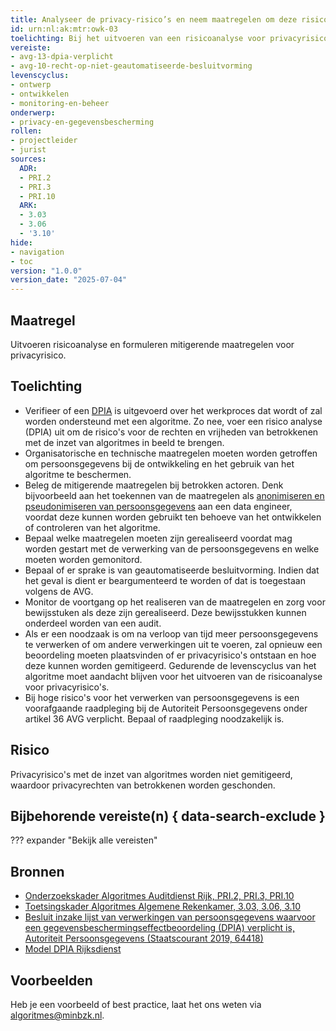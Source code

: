 ```yaml
---
title: Analyseer de privacy-risico’s en neem maatregelen om deze risico’s laag te houden
id: urn:nl:ak:mtr:owk-03
toelichting: Bij het uitvoeren van een risicoanalyse voor privacyrisico's is het van belang dat de geïdentificeerde risico's worden vertaald naar concrete, mitigerende maatregelen om persoonsgegevens te beschermen.
vereiste:
- avg-13-dpia-verplicht
- avg-10-recht-op-niet-geautomatiseerde-besluitvorming
levenscyclus:
- ontwerp
- ontwikkelen
- monitoring-en-beheer
onderwerp:
- privacy-en-gegevensbescherming
rollen:
- projectleider
- jurist
sources:
  ADR:
  - PRI.2
  - PRI.3
  - PRI.10
  ARK:
  - 3.03
  - 3.06
  - '3.10'
hide:
- navigation
- toc
version: "1.0.0"
version_date: "2025-07-04"
---
```


<!-- tags -->

## Maatregel
Uitvoeren risicoanalyse en formuleren mitigerende maatregelen voor privacyrisico.

## Toelichting

- Verifieer of een [DPIA](../hulpmiddelen/DPIA.md) is uitgevoerd over het werkproces dat wordt of zal worden ondersteund met een algoritme. Zo nee, voer een risico analyse (DPIA) uit om de risico's voor de rechten en vrijheden van betrokkenen met de inzet van algoritmes in beeld te brengen.
- Organisatorische en technische maatregelen moeten worden getroffen om persoonsgegevens bij de ontwikkeling en het gebruik van het algoritme te beschermen.
- Beleg de mitigerende maatregelen bij betrokken actoren. Denk bijvoorbeeld aan het toekennen van de maatregelen als [anonimiseren en pseudonimiseren van persoonsgegevens](3-dat-04-pseudonimiseren-anonimiseren.md) aan een data engineer, voordat deze kunnen worden gebruikt ten behoeve van het ontwikkelen of controleren van het algoritme.
- Bepaal welke maatregelen moeten zijn gerealiseerd voordat mag worden gestart met de verwerking van de persoonsgegevens en welke moeten worden gemonitord.
- Bepaal of er sprake is van geautomatiseerde besluitvorming. Indien dat het geval is dient er beargumenteerd te worden of dat is toegestaan volgens de AVG.
- Monitor de voortgang op het realiseren van de maatregelen en zorg voor bewijsstuken als deze zijn gerealiseerd. Deze bewijsstukken kunnen onderdeel worden van een audit.
- Als er een noodzaak is om na verloop van tijd meer persoonsgegevens te verwerken of om andere verwerkingen uit te voeren, zal opnieuw een beoordeling moeten plaatsvinden of er privacyrisico's ontstaan en hoe deze kunnen worden gemitigeerd. Gedurende de levenscyclus van het algoritme moet aandacht blijven voor het uitvoeren van de risicoanalyse voor privacyrisico's.
- Bij hoge risico's voor het verwerken van persoonsgegevens is een voorafgaande raadpleging bij de Autoriteit Persoonsgegevens onder artikel 36 AVG verplicht. Bepaal of raadpleging noodzakelijk is.

## Risico
Privacyrisico's met de inzet van algoritmes worden niet gemitigeerd, waardoor privacyrechten van betrokkenen worden geschonden.

## Bijbehorende vereiste(n) { data-search-exclude }
??? expander "Bekijk alle vereisten"
    <!-- list_vereisten_on_maatregelen_page -->

## Bronnen
- [Onderzoekskader Algoritmes Auditdienst Rijk, PRI.2, PRI.3, PRI.10](https://www.rijksoverheid.nl/documenten/rapporten/2023/07/11/onderzoekskader-algoritmes-adr-2023)
- [Toetsingskader Algoritmes Algemene Rekenkamer, 3.03, 3.06, 3.10](https://www.rekenkamer.nl/onderwerpen/algoritmes/documenten/publicaties/2024/05/15/het-toetsingskader-aan-de-slag)
- [Besluit inzake lijst van verwerkingen van persoonsgegevens waarvoor een gegevensbeschermingseffectbeoordeling (DPIA) verplicht is, Autoriteit Persoonsgegevens (Staatscourant 2019, 64418)](https://zoek.officielebekendmakingen.nl/stcrt-2019-64418.html)
- [Model DPIA Rijksdienst](https://www.kcbr.nl/beleid-en-regelgeving-ontwikkelen/beleidskompas/verplichte-kwaliteitseisen/data-protection-impact-assessment#Waar)

## Voorbeelden

Heb je een voorbeeld of best practice, laat het ons weten via [algoritmes@minbzk.nl](mailto:algoritmes@minbzk.nl).
